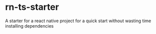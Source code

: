 # rn-ts-starter
A starter for a react native project for a quick start without wasting time installing dependencies

